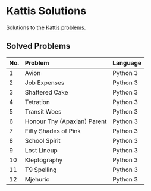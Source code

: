 # Kattis Solutions
Solutions to the [Kattis problems](https://open.kattis.com/).

## Solved Problems
|No.            | Problem                                       | Language                          |
|:--------------|:----------------------------------------------|:----------------------------------|
|1              |Avion                        	                | Python 3                          |
|2              |Job Expenses					                          | Python 3                          |
|3              |Shattered Cake                                 | Python 3                          |
|4              |Tetration                                      | Python 3                          |
|5              |Transit Woes                                   | Python 3                          |
|6              |Honour Thy (Apaxian) Parent                    | Python 3                          |
|7              |Fifty Shades of Pink                           | Python 3                          |
|8              |School Spirit                                  | Python 3                          |
|9              |Lost Lineup                                    | Python 3                          |
|10             |Kleptography                                   | Python 3                          |
|11             |T9 Spelling                                    | Python 3                          |
|12             |Mjehuric                  						          | Python 3  			                  |
